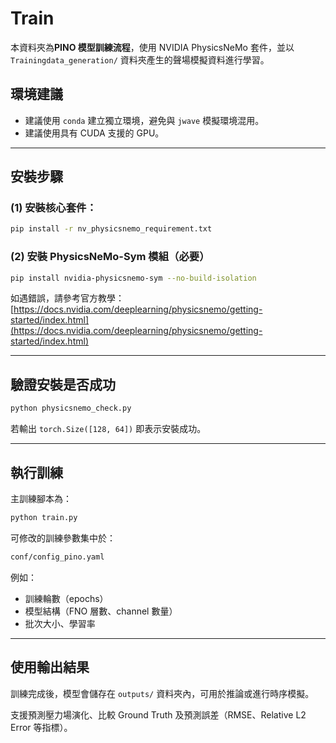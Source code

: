 # Train

本資料夾為**PINO 模型訓練流程**，使用 NVIDIA PhysicsNeMo 套件，並以 `Trainingdata_generation/` 資料夾產生的聲場模擬資料進行學習。

## 環境建議

- 建議使用 `conda` 建立獨立環境，避免與 `jwave` 模擬環境混用。
- 建議使用具有 CUDA 支援的 GPU。

---

## 安裝步驟

### (1) 安裝核心套件：

```bash
pip install -r nv_physicsnemo_requirement.txt
```

### (2) 安裝 PhysicsNeMo-Sym 模組（必要）

```bash
pip install nvidia-physicsnemo-sym --no-build-isolation
```

如遇錯誤，請參考官方教學： [https://docs.nvidia.com/deeplearning/physicsnemo/getting-started/index.html](https://docs.nvidia.com/deeplearning/physicsnemo/getting-started/index.html)

---

## 驗證安裝是否成功

```bash
python physicsnemo_check.py
```

若輸出 `torch.Size([128, 64])` 即表示安裝成功。

---

## 執行訓練

主訓練腳本為：

```bash
python train.py
```

可修改的訓練參數集中於：

```bash
conf/config_pino.yaml
```

例如：

- 訓練輪數（epochs）
- 模型結構（FNO 層數、channel 數量）
- 批次大小、學習率

---

## 使用輸出結果

訓練完成後，模型會儲存在 `outputs/` 資料夾內，可用於推論或進行時序模擬。

支援預測壓力場演化、比較 Ground Truth 及預測誤差（RMSE、Relative L2 Error 等指標）。

